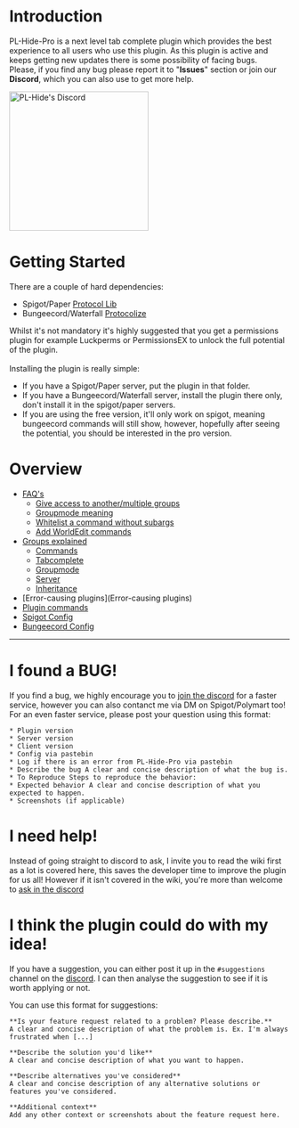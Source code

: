 # Introduction
PL-Hide-Pro is a next level tab complete plugin which provides the best experience to all users who use this plugin. As this plugin is active and keeps getting new updates there is some possibility of facing bugs.<br/>Please, if you find any bug please report it to "**Issues**" section or join our **Discord**, which you can also use to get more help.

<a href="https://discord.gg/N5GwQpU" target="__blank" >
<img alt="PL-Hide's Discord" src="https://camo.githubusercontent.com/63ae7f06796745801c27f3f9d3d0b00042d7066b/68747470733a2f2f646973636f72646170702e636f6d2f6173736574732f65343932333539346536393461323135343261343839343731656366666135302e7376673f73616e6974697a653d74727565" width=250">
</a>

# Getting Started
There are a couple of hard dependencies:
* Spigot/Paper [Protocol Lib](https://www.spigotmc.org/resources/1997/)
* Bungeecord/Waterfall [Protocolize](https://www.spigotmc.org/resources/63778/)

Whilst it's not mandatory it's highly suggested that you get a permissions plugin for example Luckperms or PermissionsEX to unlock the full potential of the plugin.<br/><br/>Installing the plugin is really simple:
* If you have a Spigot/Paper server, put the plugin in that folder.
* If you have a Bungeecord/Waterfall server, install the plugin there only, don't install it in the spigot/paper servers.
* If you are using the free version, it'll only work on spigot, meaning bungeecord commands will still show, however, hopefully after seeing the potential, you should be interested in the pro version.

# Overview

* [FAQ's](FAQ's)
  * [Give access to another/multiple groups](https://github.com/Nononitas/Plugin-Hide-Pro/wiki/FAQ's#q-how-do-i-give-a-group-access-to-anothermultiple-groups)
  * [Groupmode meaning](https://github.com/Nononitas/Plugin-Hide-Pro/wiki/FAQ's#q-what-is-a-group-mode)
  * [Whitelist a command without subargs](https://github.com/Nononitas/Plugin-Hide-Pro/wiki/FAQ's#qwhat-is-the-operator-)
  * [Add WorldEdit commands](https://github.com/Nononitas/Plugin-Hide-Pro/wiki/FAQ's#q-how-do-i-add-worldedit-commands)
* [Groups explained](Group)
  * [Commands](https://github.com/Nononitas/Plugin-Hide-Pro/wiki/Group#commands)
  * [Tabcomplete](https://github.com/Nononitas/Plugin-Hide-Pro/wiki/Group#tabcomplete)
  * [Groupmode](https://github.com/Nononitas/Plugin-Hide-Pro/wiki/Group#groupmode)
  * [Server](https://github.com/Nononitas/Plugin-Hide-Pro/wiki/Group#server)
  * [Inheritance](https://github.com/Nononitas/Plugin-Hide-Pro/wiki/Group#inheritance)
* [Error-causing plugins](Error-causing plugins)
* [Plugin commands](Commands)
* [Spigot Config](Spigot-Config)
* [Bungeecord Config](Bungeecord-Config)
***

# I found a BUG!
If you find a bug, we highly encourage you to [join the discord](https://discord.gg/N5GwQpU) for a faster service, however you can also contanct me via DM on Spigot/Polymart too!<br/>
For an even faster service, please post your question using this format:
```
* Plugin version
* Server version
* Client version
* Config via pastebin
* Log if there is an error from PL-Hide-Pro via pastebin
* Describe the bug A clear and concise description of what the bug is.
* To Reproduce Steps to reproduce the behavior:
* Expected behavior A clear and concise description of what you expected to happen.
* Screenshots (if applicable)
```

# I need help!
Instead of going straight to discord to ask, I invite you to read the wiki first as a lot is covered here, this saves the developer time to improve the plugin for us all! However if it isn't covered in the wiki, you're more than welcome to [ask in the discord](https://discord.gg/N5GwQpU)

# I think the plugin could do with my idea!
If you have a suggestion, you can either post it up in the ```#suggestions``` channel on the [discord](https://discord.gg/N5GwQpU). I can then analyse the suggestion to see if it is worth applying or not.

You can use this format for suggestions:
```
**Is your feature request related to a problem? Please describe.**
A clear and concise description of what the problem is. Ex. I'm always frustrated when [...]

**Describe the solution you'd like**
A clear and concise description of what you want to happen.

**Describe alternatives you've considered**
A clear and concise description of any alternative solutions or features you've considered.

**Additional context**
Add any other context or screenshots about the feature request here.
```